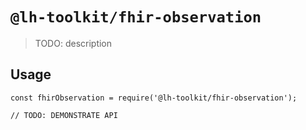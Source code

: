 # `@lh-toolkit/fhir-observation`

> TODO: description

## Usage

```
const fhirObservation = require('@lh-toolkit/fhir-observation');

// TODO: DEMONSTRATE API
```
